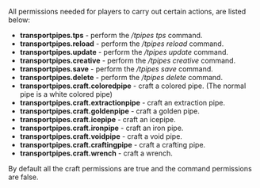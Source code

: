 All permissions needed for players to carry out certain actions, are listed below:
* **transportpipes.tps** - perform the _/tpipes tps_ command.
* **transportpipes.reload** - perform the _/tpipes reload_ command.
* **transportpipes.update** - perform the _/tpipes update_ command.
* **transportpipes.creative** - perform the _/tpipes creative_ command.
* **transportpipes.save** - perform the _/tpipes save_ command.
* **transportpipes.delete** - perform the _/tpipes delete_ command.
* **transportpipes.craft.coloredpipe** - craft a colored pipe. (The normal pipe is a white colored pipe)
* **transportpipes.craft.extractionpipe** - craft an extraction pipe.
* **transportpipes.craft.goldenpipe** - craft a golden pipe.
* **transportpipes.craft.icepipe** - craft an icepipe.
* **transportpipes.craft.ironpipe** - craft an iron pipe.
* **transportpipes.craft.voidpipe** - craft a void pipe.
* **transportpipes.craft.craftingpipe** - craft a crafting pipe.
* **transportpipes.craft.wrench** - craft a wrench.

By default all the craft permissions are true and the command permissions are false.